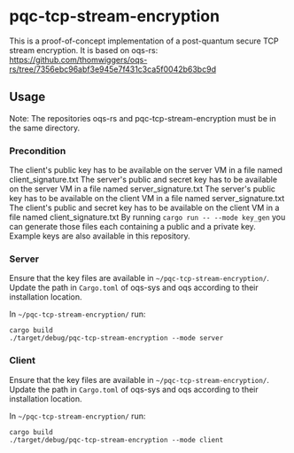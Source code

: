 # pqc-tcp-stream-encryption

This is a proof-of-concept implementation of a post-quantum secure TCP stream encryption.
It is based on oqs-rs: https://github.com/thomwiggers/oqs-rs/tree/7356ebc96abf3e945e7f431c3ca5f0042b63bc9d

## Usage

Note: The repositories oqs-rs and pqc-tcp-stream-encryption must be in the same directory.

### Precondition

The client's public key has to be available on the server VM in a file named client_signature.txt
The server's public and secret key has to be available on the server VM in a file named server_signature.txt
The server's public key has to be available on the client VM in a file named server_signature.txt
The client's public and secret key has to be available on the client VM in a file named client_signature.txt
By running `cargo run -- --mode key_gen` you can generate those files each containing a public and a private key.
Example keys are also available in this repository.

### Server

Ensure that the key files are available in `~/pqc-tcp-stream-encryption/`.
Update the path in `Cargo.toml` of oqs-sys and oqs according to their installation location.

In `~/pqc-tcp-stream-encryption/` run:

```
cargo build
./target/debug/pqc-tcp-stream-encryption --mode server
```

### Client

Ensure that the key files are available in `~/pqc-tcp-stream-encryption/`.
Update the path in `Cargo.toml` of oqs-sys and oqs according to their installation location.

In `~/pqc-tcp-stream-encryption/` run:

```
cargo build
./target/debug/pqc-tcp-stream-encryption --mode client
```